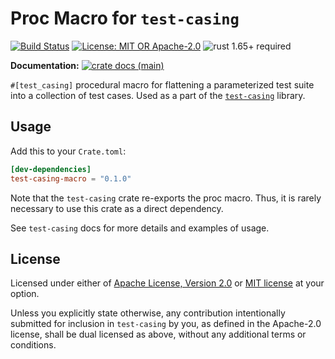 # Proc Macro for `test-casing`

[![Build Status](https://github.com/slowli/test-casing/workflows/CI/badge.svg?branch=main)](https://github.com/slowli/test-casing/actions)
[![License: MIT OR Apache-2.0](https://img.shields.io/badge/License-MIT%2FApache--2.0-blue)](https://github.com/slowli/test-casing#license)
![rust 1.65+ required](https://img.shields.io/badge/rust-1.65+-blue.svg?label=Required%20Rust)

**Documentation:**
[![crate docs (main)](https://img.shields.io/badge/main-yellow.svg?label=docs)](https://slowli.github.io/test-casing/test_casing_macro/)

`#[test_casing]` procedural macro for flattening a parameterized test suite into 
a collection of test cases. Used as a part of the [`test-casing`] library.

## Usage

Add this to your `Crate.toml`:

```toml
[dev-dependencies]
test-casing-macro = "0.1.0"
```

Note that the `test-casing` crate re-exports the proc macro. 
Thus, it is rarely necessary to use this crate as a direct dependency.

See `test-casing` docs for more details and examples of usage.

## License

Licensed under either of [Apache License, Version 2.0](LICENSE-APACHE)
or [MIT license](LICENSE-MIT) at your option.

Unless you explicitly state otherwise, any contribution intentionally submitted
for inclusion in `test-casing` by you, as defined in the Apache-2.0 license,
shall be dual licensed as above, without any additional terms or conditions.

[`test-casing`]: https://crates.io/crates/test-casing
